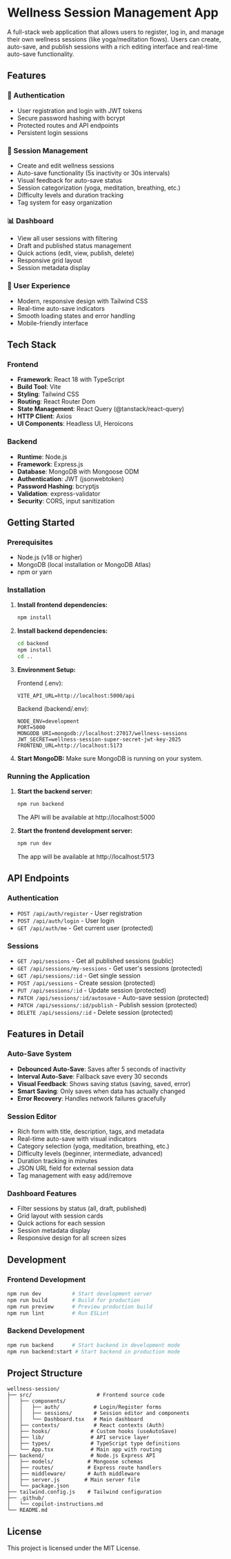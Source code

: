 # Wellness Session Management App

A full-stack web application that allows users to register, log in, and manage their own wellness sessions (like yoga/meditation flows). Users can create, auto-save, and publish sessions with a rich editing interface and real-time auto-save functionality.

## Features

### 🔐 Authentication
- User registration and login with JWT tokens
- Secure password hashing with bcrypt
- Protected routes and API endpoints
- Persistent login sessions

### 📝 Session Management
- Create and edit wellness sessions
- Auto-save functionality (5s inactivity or 30s intervals)
- Visual feedback for auto-save status
- Session categorization (yoga, meditation, breathing, etc.)
- Difficulty levels and duration tracking
- Tag system for easy organization

### 📊 Dashboard
- View all user sessions with filtering
- Draft and published status management
- Quick actions (edit, view, publish, delete)
- Responsive grid layout
- Session metadata display

### 🎨 User Experience
- Modern, responsive design with Tailwind CSS
- Real-time auto-save indicators
- Smooth loading states and error handling
- Mobile-friendly interface

## Tech Stack

### Frontend
- **Framework**: React 18 with TypeScript
- **Build Tool**: Vite
- **Styling**: Tailwind CSS
- **Routing**: React Router Dom
- **State Management**: React Query (@tanstack/react-query)
- **HTTP Client**: Axios
- **UI Components**: Headless UI, Heroicons

### Backend
- **Runtime**: Node.js
- **Framework**: Express.js
- **Database**: MongoDB with Mongoose ODM
- **Authentication**: JWT (jsonwebtoken)
- **Password Hashing**: bcryptjs
- **Validation**: express-validator
- **Security**: CORS, input sanitization

## Getting Started

### Prerequisites

- Node.js (v18 or higher)
- MongoDB (local installation or MongoDB Atlas)
- npm or yarn

### Installation

1. **Install frontend dependencies:**
   ```bash
   npm install
   ```

2. **Install backend dependencies:**
   ```bash
   cd backend
   npm install
   cd ..
   ```

3. **Environment Setup:**
   
   Frontend (.env):
   ```
   VITE_API_URL=http://localhost:5000/api
   ```
   
   Backend (backend/.env):
   ```
   NODE_ENV=development
   PORT=5000
   MONGODB_URI=mongodb://localhost:27017/wellness-sessions
   JWT_SECRET=wellness-session-super-secret-jwt-key-2025
   FRONTEND_URL=http://localhost:5173
   ```

4. **Start MongoDB:**
   Make sure MongoDB is running on your system.

### Running the Application

1. **Start the backend server:**
   ```bash
   npm run backend
   ```
   The API will be available at http://localhost:5000

2. **Start the frontend development server:**
   ```bash
   npm run dev
   ```
   The app will be available at http://localhost:5173

## API Endpoints

### Authentication
- `POST /api/auth/register` - User registration
- `POST /api/auth/login` - User login
- `GET /api/auth/me` - Get current user (protected)

### Sessions
- `GET /api/sessions` - Get all published sessions (public)
- `GET /api/sessions/my-sessions` - Get user's sessions (protected)
- `GET /api/sessions/:id` - Get single session
- `POST /api/sessions` - Create session (protected)
- `PUT /api/sessions/:id` - Update session (protected)
- `PATCH /api/sessions/:id/autosave` - Auto-save session (protected)
- `PATCH /api/sessions/:id/publish` - Publish session (protected)
- `DELETE /api/sessions/:id` - Delete session (protected)

## Features in Detail

### Auto-Save System
- **Debounced Auto-Save**: Saves after 5 seconds of inactivity
- **Interval Auto-Save**: Fallback save every 30 seconds
- **Visual Feedback**: Shows saving status (saving, saved, error)
- **Smart Saving**: Only saves when data has actually changed
- **Error Recovery**: Handles network failures gracefully

### Session Editor
- Rich form with title, description, tags, and metadata
- Real-time auto-save with visual indicators
- Category selection (yoga, meditation, breathing, etc.)
- Difficulty levels (beginner, intermediate, advanced)
- Duration tracking in minutes
- JSON URL field for external session data
- Tag management with easy add/remove

### Dashboard Features
- Filter sessions by status (all, draft, published)
- Grid layout with session cards
- Quick actions for each session
- Session metadata display
- Responsive design for all screen sizes

## Development

### Frontend Development
```bash
npm run dev          # Start development server
npm run build        # Build for production
npm run preview      # Preview production build
npm run lint         # Run ESLint
```

### Backend Development
```bash
npm run backend      # Start backend in development mode
npm run backend:start # Start backend in production mode
```

## Project Structure

```
wellness-session/
├── src/                     # Frontend source code
│   ├── components/
│   │   ├── auth/           # Login/Register forms
│   │   ├── sessions/       # Session editor and components
│   │   └── Dashboard.tsx   # Main dashboard
│   ├── contexts/           # React contexts (Auth)
│   ├── hooks/             # Custom hooks (useAutoSave)
│   ├── lib/               # API service layer
│   ├── types/             # TypeScript type definitions
│   └── App.tsx            # Main app with routing
├── backend/               # Node.js Express API
│   ├── models/           # Mongoose schemas
│   ├── routes/           # Express route handlers
│   ├── middleware/       # Auth middleware
│   ├── server.js        # Main server file
│   └── package.json
├── tailwind.config.js    # Tailwind configuration
├── .github/
│   └── copilot-instructions.md
└── README.md
```

## License

This project is licensed under the MIT License.
